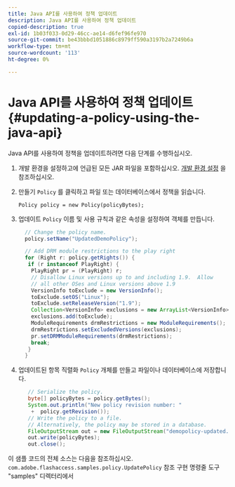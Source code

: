 ```yaml
---
title: Java API를 사용하여 정책 업데이트
description: Java API를 사용하여 정책 업데이트
copied-description: true
exl-id: 1b03f033-0d29-46cc-ae14-d6fef96fe970
source-git-commit: be43bbbd1051886c8979ff590a3197b2a7249b6a
workflow-type: tm+mt
source-wordcount: '113'
ht-degree: 0%

---
```


# Java API를 사용하여 정책 업데이트 {#updating-a-policy-using-the-java-api}

Java API를 사용하여 정책을 업데이트하려면 다음 단계를 수행하십시오.

1. 개발 환경을 설정하고에 언급된 모든 JAR 파일을 포함하십시오. [개발 환경 설정](../../aaxs-protecting-content/content-setting-up-the-sdk/content-setting-up-the-dev-env.md) 을 참조하십시오.
1. 만들기 `Policy` 를 클릭하고 파일 또는 데이터베이스에서 정책을 읽습니다.

   ```
   Policy policy = new Policy(policyBytes);
   ```

1. 업데이트 `Policy` 이름 및 사용 규칙과 같은 속성을 설정하여 객체를 만듭니다.

   ```java
     // Change the policy name.  
     policy.setName("UpdatedDemoPolicy");  
   
     // Add DRM module restrictions to the play right  
     for (Right r: policy.getRights()) {  
      if (r instanceof PlayRight) {  
       PlayRight pr = (PlayRight) r;  
       // Disallow Linux versions up to and including 1.9.  Allow  
       // all other OSes and Linux versions above 1.9  
       VersionInfo toExclude = new VersionInfo();  
       toExclude.setOS("Linux");  
       toExclude.setReleaseVersion("1.9");  
       Collection<VersionInfo> exclusions = new ArrayList<VersionInfo>();  
       exclusions.add(toExclude);  
       ModuleRequirements drmRestrictions = new ModuleRequirements();  
       drmRestrictions.setExcludedVersions(exclusions);  
       pr.setDRMModuleRequirements(drmRestrictions);  
       break;  
      }  
     }
   ```

1. 업데이트된 항목 직렬화 `Policy` 개체를 만들고 파일이나 데이터베이스에 저장합니다.

   ```java
      // Serialize the policy.  
      byte[] policyBytes = policy.getBytes();  
      System.out.println("New policy revision number: "  
       +  policy.getRevision());      
      // Write the policy to a file.   
      // Alternatively, the policy may be stored in a database.  
      FileOutputStream out = new FileOutputStream("demopolicy-updated.pol");  
      out.write(policyBytes);  
      out.close(); 
   ```

이 샘플 코드의 전체 소스는 다음을 참조하십시오. `com.adobe.flashaccess.samples.policy.UpdatePolicy` 참조 구현 명령줄 도구 &quot;samples&quot; 디렉터리에서

